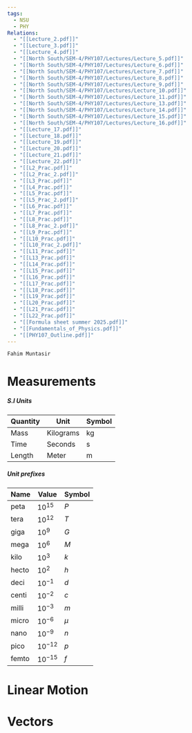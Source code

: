 ```yaml
---
tags:
  - NSU
  - PHY
Relations:
  - "[[Lecture_2.pdf]]"
  - "[[Lecture_3.pdf]]"
  - "[[Lecture_4.pdf]]"
  - "[[North South/SEM-4/PHY107/Lectures/Lecture_5.pdf]]"
  - "[[North South/SEM-4/PHY107/Lectures/Lecture_6.pdf]]"
  - "[[North South/SEM-4/PHY107/Lectures/Lecture_7.pdf]]"
  - "[[North South/SEM-4/PHY107/Lectures/Lecture_8.pdf]]"
  - "[[North South/SEM-4/PHY107/Lectures/Lecture_9.pdf]]"
  - "[[North South/SEM-4/PHY107/Lectures/Lecture_10.pdf]]"
  - "[[North South/SEM-4/PHY107/Lectures/Lecture_11.pdf]]"
  - "[[North South/SEM-4/PHY107/Lectures/Lecture_13.pdf]]"
  - "[[North South/SEM-4/PHY107/Lectures/Lecture_14.pdf]]"
  - "[[North South/SEM-4/PHY107/Lectures/Lecture_15.pdf]]"
  - "[[North South/SEM-4/PHY107/Lectures/Lecture_16.pdf]]"
  - "[[Lecture_17.pdf]]"
  - "[[Lecture_18.pdf]]"
  - "[[Lecture_19.pdf]]"
  - "[[Lecture_20.pdf]]"
  - "[[Lecture_21.pdf]]"
  - "[[Lecture_22.pdf]]"
  - "[[L2_Prac.pdf]]"
  - "[[L2_Prac_2.pdf]]"
  - "[[L3_Prac.pdf]]"
  - "[[L4_Prac.pdf]]"
  - "[[L5_Prac.pdf]]"
  - "[[L5_Prac_2.pdf]]"
  - "[[L6_Prac.pdf]]"
  - "[[L7_Prac.pdf]]"
  - "[[L8_Prac.pdf]]"
  - "[[L8_Prac_2.pdf]]"
  - "[[L9_Prac.pdf]]"
  - "[[L10_Prac.pdf]]"
  - "[[L10_Prac_2.pdf]]"
  - "[[L11_Prac.pdf]]"
  - "[[L13_Prac.pdf]]"
  - "[[L14_Prac.pdf]]"
  - "[[L15_Prac.pdf]]"
  - "[[L16_Prac.pdf]]"
  - "[[L17_Prac.pdf]]"
  - "[[L18_Prac.pdf]]"
  - "[[L19_Prac.pdf]]"
  - "[[L20_Prac.pdf]]"
  - "[[L21_Prac.pdf]]"
  - "[[L22_Prac.pdf]]"
  - "[[Formula sheet summer 2025.pdf]]"
  - "[[Fundamentals_of_Physics.pdf]]"
  - "[[PHY107_Outline.pdf]]"
---
```


`Fahim Muntasir`

# Measurements

##### S.I Units

| Quantity | Unit      | Symbol |
| -------- | --------- | ------ |
| Mass     | Kilograms | kg     |
| Time     | Seconds   | s      |
| Length   | Meter     | m      |
##### Unit prefixes

| Name  | Value      | Symbol |
| ----- | ---------- | ------ |
| peta  | $10^{15}$  | $P$    |
| tera  | $10^{12}$  | $T$    |
| giga  | $10^{9}$   | $G$    |
| mega  | $10^{6}$   | $M$    |
| kilo  | $10^{3}$   | $k$    |
| hecto | $10^{2}$   | $h$    |
| deci  | $10^{-1}$  | $d$    |
| centi | $10^{-2}$  | $c$    |
| milli | $10^{-3}$  | $m$    |
| micro | $10^{-6}$  | $µ$    |
| nano  | $10^{-9}$  | $n$    |
| pico  | $10^{-12}$ | $p$    |
| femto | $10^{-15}$ | $f$    |
# Linear Motion



# Vectors
